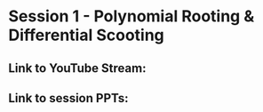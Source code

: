 # Session 1 - Polynomial Rooting & Differential Scooting

## Link to YouTube Stream:

## Link to session PPTs: